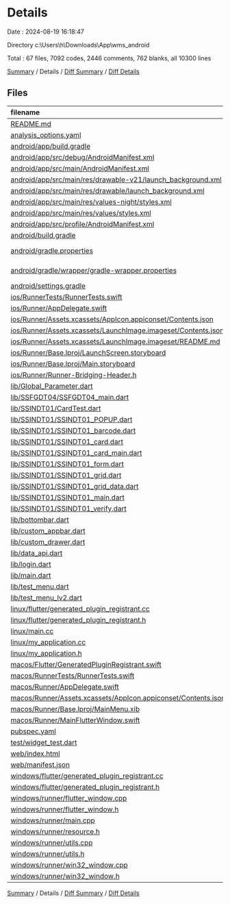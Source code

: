 # Details

Date : 2024-08-19 16:18:47

Directory c:\\Users\\h\\Downloads\\App\\wms_android

Total : 67 files,  7092 codes, 2446 comments, 762 blanks, all 10300 lines

[Summary](results.md) / Details / [Diff Summary](diff.md) / [Diff Details](diff-details.md)

## Files
| filename | language | code | comment | blank | total |
| :--- | :--- | ---: | ---: | ---: | ---: |
| [README.md](/README.md) | Markdown | 10 | 0 | 7 | 17 |
| [analysis_options.yaml](/analysis_options.yaml) | YAML | 3 | 22 | 4 | 29 |
| [android/app/build.gradle](/android/app/build.gradle) | Gradle | 44 | 6 | 9 | 59 |
| [android/app/src/debug/AndroidManifest.xml](/android/app/src/debug/AndroidManifest.xml) | XML | 3 | 4 | 1 | 8 |
| [android/app/src/main/AndroidManifest.xml](/android/app/src/main/AndroidManifest.xml) | XML | 38 | 11 | 2 | 51 |
| [android/app/src/main/res/drawable-v21/launch_background.xml](/android/app/src/main/res/drawable-v21/launch_background.xml) | XML | 4 | 7 | 2 | 13 |
| [android/app/src/main/res/drawable/launch_background.xml](/android/app/src/main/res/drawable/launch_background.xml) | XML | 4 | 7 | 2 | 13 |
| [android/app/src/main/res/values-night/styles.xml](/android/app/src/main/res/values-night/styles.xml) | XML | 9 | 9 | 1 | 19 |
| [android/app/src/main/res/values/styles.xml](/android/app/src/main/res/values/styles.xml) | XML | 9 | 9 | 1 | 19 |
| [android/app/src/profile/AndroidManifest.xml](/android/app/src/profile/AndroidManifest.xml) | XML | 3 | 4 | 1 | 8 |
| [android/build.gradle](/android/build.gradle) | Gradle | 16 | 0 | 3 | 19 |
| [android/gradle.properties](/android/gradle.properties) | Java Properties | 3 | 0 | 1 | 4 |
| [android/gradle/wrapper/gradle-wrapper.properties](/android/gradle/wrapper/gradle-wrapper.properties) | Java Properties | 7 | 0 | 1 | 8 |
| [android/settings.gradle](/android/settings.gradle) | Gradle | 21 | 0 | 5 | 26 |
| [ios/RunnerTests/RunnerTests.swift](/ios/RunnerTests/RunnerTests.swift) | Swift | 7 | 2 | 4 | 13 |
| [ios/Runner/AppDelegate.swift](/ios/Runner/AppDelegate.swift) | Swift | 12 | 0 | 2 | 14 |
| [ios/Runner/Assets.xcassets/AppIcon.appiconset/Contents.json](/ios/Runner/Assets.xcassets/AppIcon.appiconset/Contents.json) | JSON | 122 | 0 | 1 | 123 |
| [ios/Runner/Assets.xcassets/LaunchImage.imageset/Contents.json](/ios/Runner/Assets.xcassets/LaunchImage.imageset/Contents.json) | JSON | 23 | 0 | 1 | 24 |
| [ios/Runner/Assets.xcassets/LaunchImage.imageset/README.md](/ios/Runner/Assets.xcassets/LaunchImage.imageset/README.md) | Markdown | 3 | 0 | 2 | 5 |
| [ios/Runner/Base.lproj/LaunchScreen.storyboard](/ios/Runner/Base.lproj/LaunchScreen.storyboard) | XML | 36 | 1 | 1 | 38 |
| [ios/Runner/Base.lproj/Main.storyboard](/ios/Runner/Base.lproj/Main.storyboard) | XML | 25 | 1 | 1 | 27 |
| [ios/Runner/Runner-Bridging-Header.h](/ios/Runner/Runner-Bridging-Header.h) | C++ | 1 | 0 | 1 | 2 |
| [lib/Global_Parameter.dart](/lib/Global_Parameter.dart) | Dart | 9 | 4 | 4 | 17 |
| [lib/SSFGDT04/SSFGDT04_main.dart](/lib/SSFGDT04/SSFGDT04_main.dart) | Dart | 22 | 0 | 4 | 26 |
| [lib/SSINDT01/CardTest.dart](/lib/SSINDT01/CardTest.dart) | Dart | 0 | 450 | 27 | 477 |
| [lib/SSINDT01/SSINDT01_POPUP.dart](/lib/SSINDT01/SSINDT01_POPUP.dart) | Dart | 146 | 4 | 2 | 152 |
| [lib/SSINDT01/SSINDT01_barcode.dart](/lib/SSINDT01/SSINDT01_barcode.dart) | Dart | 415 | 23 | 22 | 460 |
| [lib/SSINDT01/SSINDT01_card.dart](/lib/SSINDT01/SSINDT01_card.dart) | Dart | 543 | 8 | 37 | 588 |
| [lib/SSINDT01/SSINDT01_card_main.dart](/lib/SSINDT01/SSINDT01_card_main.dart) | Dart | 543 | 8 | 37 | 588 |
| [lib/SSINDT01/SSINDT01_form.dart](/lib/SSINDT01/SSINDT01_form.dart) | Dart | 738 | 9 | 58 | 805 |
| [lib/SSINDT01/SSINDT01_grid.dart](/lib/SSINDT01/SSINDT01_grid.dart) | Dart | 0 | 1,463 | 70 | 1,533 |
| [lib/SSINDT01/SSINDT01_grid_data.dart](/lib/SSINDT01/SSINDT01_grid_data.dart) | Dart | 1,242 | 2 | 84 | 1,328 |
| [lib/SSINDT01/SSINDT01_main.dart](/lib/SSINDT01/SSINDT01_main.dart) | Dart | 660 | 5 | 48 | 713 |
| [lib/SSINDT01/SSINDT01_verify.dart](/lib/SSINDT01/SSINDT01_verify.dart) | Dart | 231 | 0 | 17 | 248 |
| [lib/bottombar.dart](/lib/bottombar.dart) | Dart | 108 | 3 | 7 | 118 |
| [lib/custom_appbar.dart](/lib/custom_appbar.dart) | Dart | 55 | 22 | 5 | 82 |
| [lib/custom_drawer.dart](/lib/custom_drawer.dart) | Dart | 223 | 23 | 3 | 249 |
| [lib/data_api.dart](/lib/data_api.dart) | Dart | 49 | 3 | 7 | 59 |
| [lib/login.dart](/lib/login.dart) | Dart | 247 | 3 | 10 | 260 |
| [lib/main.dart](/lib/main.dart) | Dart | 186 | 5 | 18 | 209 |
| [lib/test_menu.dart](/lib/test_menu.dart) | Dart | 0 | 161 | 12 | 173 |
| [lib/test_menu_lv2.dart](/lib/test_menu_lv2.dart) | Dart | 192 | 10 | 17 | 219 |
| [linux/flutter/generated_plugin_registrant.cc](/linux/flutter/generated_plugin_registrant.cc) | C++ | 7 | 4 | 5 | 16 |
| [linux/flutter/generated_plugin_registrant.h](/linux/flutter/generated_plugin_registrant.h) | C++ | 5 | 5 | 6 | 16 |
| [linux/main.cc](/linux/main.cc) | C++ | 5 | 0 | 2 | 7 |
| [linux/my_application.cc](/linux/my_application.cc) | C++ | 82 | 17 | 26 | 125 |
| [linux/my_application.h](/linux/my_application.h) | C++ | 7 | 7 | 5 | 19 |
| [macos/Flutter/GeneratedPluginRegistrant.swift](/macos/Flutter/GeneratedPluginRegistrant.swift) | Swift | 6 | 3 | 4 | 13 |
| [macos/RunnerTests/RunnerTests.swift](/macos/RunnerTests/RunnerTests.swift) | Swift | 7 | 2 | 4 | 13 |
| [macos/Runner/AppDelegate.swift](/macos/Runner/AppDelegate.swift) | Swift | 8 | 0 | 2 | 10 |
| [macos/Runner/Assets.xcassets/AppIcon.appiconset/Contents.json](/macos/Runner/Assets.xcassets/AppIcon.appiconset/Contents.json) | JSON | 68 | 0 | 1 | 69 |
| [macos/Runner/Base.lproj/MainMenu.xib](/macos/Runner/Base.lproj/MainMenu.xib) | XML | 343 | 0 | 1 | 344 |
| [macos/Runner/MainFlutterWindow.swift](/macos/Runner/MainFlutterWindow.swift) | Swift | 12 | 0 | 4 | 16 |
| [pubspec.yaml](/pubspec.yaml) | YAML | 23 | 0 | 4 | 27 |
| [test/widget_test.dart](/test/widget_test.dart) | Dart | 14 | 10 | 7 | 31 |
| [web/index.html](/web/index.html) | HTML | 19 | 15 | 5 | 39 |
| [web/manifest.json](/web/manifest.json) | JSON | 35 | 0 | 1 | 36 |
| [windows/flutter/generated_plugin_registrant.cc](/windows/flutter/generated_plugin_registrant.cc) | C++ | 6 | 4 | 5 | 15 |
| [windows/flutter/generated_plugin_registrant.h](/windows/flutter/generated_plugin_registrant.h) | C++ | 5 | 5 | 6 | 16 |
| [windows/runner/flutter_window.cpp](/windows/runner/flutter_window.cpp) | C++ | 49 | 7 | 16 | 72 |
| [windows/runner/flutter_window.h](/windows/runner/flutter_window.h) | C++ | 20 | 5 | 9 | 34 |
| [windows/runner/main.cpp](/windows/runner/main.cpp) | C++ | 30 | 4 | 10 | 44 |
| [windows/runner/resource.h](/windows/runner/resource.h) | C++ | 9 | 6 | 2 | 17 |
| [windows/runner/utils.cpp](/windows/runner/utils.cpp) | C++ | 54 | 2 | 10 | 66 |
| [windows/runner/utils.h](/windows/runner/utils.h) | C++ | 8 | 6 | 6 | 20 |
| [windows/runner/win32_window.cpp](/windows/runner/win32_window.cpp) | C++ | 210 | 24 | 55 | 289 |
| [windows/runner/win32_window.h](/windows/runner/win32_window.h) | C++ | 48 | 31 | 24 | 103 |

[Summary](results.md) / Details / [Diff Summary](diff.md) / [Diff Details](diff-details.md)